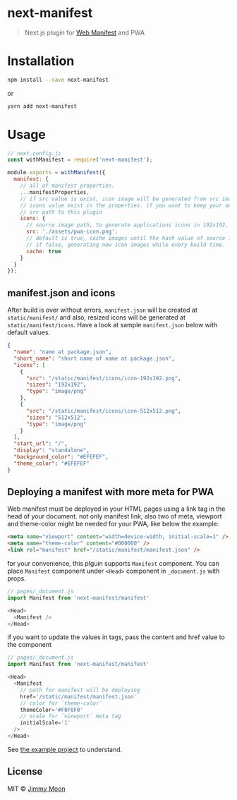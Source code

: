 # next-manifest

> Next.js plugin for [Web Manifest](https://developer.mozilla.org/en-US/docs/Web/Manifest) and PWA

# Installation

```sh
npm install --save next-manifest
```

or

```sh
yarn add next-manifest
```

# Usage

```js
// next.config.js
const withManifest = require('next-manifest');

module.exports = withManifest({
  manifest: {
    // all of manifest properties.
    ...manifestProperties,
    // if src value is exist, icon image will be generated from src image, and ovwewritten
    // icons value exist in the properties. if you want to keep your own icons path? do not pass
    // src path to this plugin
    icons: {
      // source image path, to generate applications icons in 192x192, 512x512 sizes for manifest.
      src: './assets/pwa-icon.png',
      // default is true, cache images until the hash value of source image has changed
      // if false, generating new icon images while every build time.
      cache: true
    }
  }
});
```

## manifest.json and icons

After build is over without errors, `manifest.json` will be created at `static/manifest/` and also, resized icons will be generated at `static/manifest/icons`. Have a look at sample `manifest.json` below with default values.

```json
{
  "name": "name at package.json",
  "short_name": "short name of name at package.json",
  "icons": [
    {
      "src": "/static/manifest/icons/icon-192x192.png",
      "sizes": "192x192",
      "type": "image/png"
    },
    {
      "src": "/static/manifest/icons/icon-512x512.png",
      "sizes": "512x512",
      "type": "image/png"
    }
  ],
  "start_url": "/",
  "display": "standalone",
  "background_color": "#EFEFEF",
  "theme_color": "#EFEFEF"
}
```

## Deploying a manifest with more meta for PWA

Web manifest must be deployed in your HTML pages using a link tag in the head of your document. not only manifest link, also two of meta, viewport and theme-color might be needed for your PWA, like below the example:

```html
<meta name="viewport" content="width=device-width, initial-scale=1" />
<meta name="theme-color" content="#000000" />
<link rel="manifest" href="/static/manifest/manifest.json" />
```

for your convenience, this plguin supports `Manifest` component. You can place `Manifest` component under `<Head>` component in `_document.js` with props.

```js
// pages/_document.js
import Manifest from 'next-manifest/manifest'

<Head>
  <Manifest />
</Head>
```

if you want to update the values in tags, pass the content and href value to the component

```js
// pages/_document.js
import Manifest from 'next-manifest/manifest'

<Head>
  <Manifest
    // path for manifest will be deploying
    href='/static/manifest/manifest.json'
    // color for `theme-color`
    themeColor='#F0F0F0'
    // scale for `viewport` meta tag
    initialScale='1'
  />
</Head>
```

See [the example project](https://github.com/ragingwind/next-manifest/blob/master/examples/hello-pwa/pages/_document.js) to understand.

## License

MIT © [Jimmy Moon](https://ragingwind.me)
